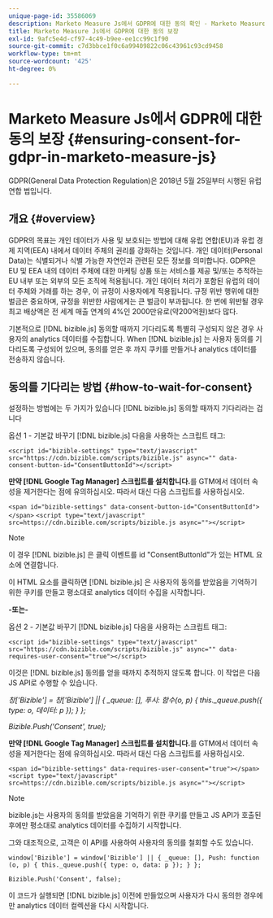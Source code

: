 ```yaml
---
unique-page-id: 35586069
description: Marketo Measure Js에서 GDPR에 대한 동의 확인 - Marketo Measure - 제품 설명서
title: Marketo Measure Js에서 GDPR에 대한 동의 보장
exl-id: 9afc5e4d-cf97-4c49-b9ee-ee1cc99c1f90
source-git-commit: c7d3bbce1f0c6a99409822c06c43961c93cd9458
workflow-type: tm+mt
source-wordcount: '425'
ht-degree: 0%

---
```


# Marketo Measure Js에서 GDPR에 대한 동의 보장 {#ensuring-consent-for-gdpr-in-marketo-measure-js}

GDPR(General Data Protection Regulation)은 2018년 5월 25일부터 시행된 유럽 연합 법입니다.

## 개요 {#overview}

GDPR의 목표는 개인 데이터가 사용 및 보호되는 방법에 대해 유럽 연합(EU)과 유럽 경제 지역(EEA) 내에서 데이터 주체의 권리를 강화하는 것입니다. 개인 데이터(Personal Data)는 식별되거나 식별 가능한 자연인과 관련된 모든 정보를 의미합니다. GDPR은 EU 및 EEA 내의 데이터 주체에 대한 마케팅 상품 또는 서비스를 제공 및/또는 추적하는 EU 내부 또는 외부의 모든 조직에 적용됩니다. 개인 데이터 처리가 포함된 유럽의 데이터 주체와 거래를 하는 경우, 이 규정이 사용자에게 적용됩니다. 규정 위반 행위에 대한 벌금은 중요하며, 규정을 위반한 사람에게는 큰 벌금이 부과됩니다. 한 번에 위반될 경우 최고 배상액은 전 세계 매출 연계의 4%인 2000만유로(약200억원)보다 많다.

기본적으로 [!DNL bizible.js] 동의할 때까지 기다리도록 특별히 구성되지 않은 경우 사용자의 analytics 데이터를 수집합니다. When [!DNL bizible.js] 는 사용자 동의를 기다리도록 구성되어 있으며, 동의를 얻은 후 까지 쿠키를 만들거나 analytics 데이터를 전송하지 않습니다.

## 동의를 기다리는 방법 {#how-to-wait-for-consent}

설정하는 방법에는 두 가지가 있습니다 [!DNL bizible.js] 동의할 때까지 기다리라는 겁니다

옵션 1 - 기본값 바꾸기 [!DNL bizible.js] 다음을 사용하는 스크립트 태그:

`<script id="bizible-settings" type="text/javascript" src="https://cdn.bizible.com/scripts/bizible.js" async="" data-consent-button-id="ConsentButtonId"></script>`

**만약 [!DNL Google Tag Manager] 스크립트를 설치합니다.**&#x200B;를 GTM에서 데이터 속성을 제거한다는 점에 유의하십시오. 따라서 대신 다음 스크립트를 사용하십시오.

`<span id="bizible-settings" data-consent-button-id="ConsentButtonId"></span>`
`<script type="text/javascript" src=https://cdn.bizible.com/scripts/bizible.js async=""></script>`

>[!NOTE]
>
>이 경우 [!DNL bizible.js] 은 클릭 이벤트를 id &quot;ConsentButtonId&quot;가 있는 HTML 요소에 연결합니다.

이 HTML 요소를 클릭하면 [!DNL bizible.js] 은 사용자의 동의를 받았음을 기억하기 위한 쿠키를 만들고 평소대로 analytics 데이터 수집을 시작합니다.

**-또는-**

옵션 2 - 기본값 바꾸기 [!DNL bizible.js] 다음을 사용하는 스크립트 태그:

`<script id="bizible-settings" type="text/javascript" src="https://cdn.bizible.com/scripts/bizible.js" async="" data-requires-user-consent="true"></script>`

이것은 [!DNL bizible.js] 동의를 얻을 때까지 추적하지 않도록 합니다. 이 작업은 다음 JS API로 수행할 수 있습니다.

*창[&#39;Bizible&#39;] = 창[&#39;Bizible&#39;] || { _queue: [], 푸시: 함수(o, p) { this._queue.push({ type: o, 데이터: p }); } };*

*Bizible.Push(&#39;Consent&#39;, true);*

**만약 [!DNL Google Tag Manager] 스크립트를 설치합니다.**&#x200B;를 GTM에서 데이터 속성을 제거한다는 점에 유의하십시오. 따라서 대신 다음 스크립트를 사용하십시오.

`<span id="bizible-settings" data-requires-user-consent="true"></span>`
`<script type="text/javascript" src=https://cdn.bizible.com/scripts/bizible.js async=""></script>`

>[!NOTE]
>
>bizible.js는 사용자의 동의를 받았음을 기억하기 위한 쿠키를 만들고 JS API가 호출된 후에만 평소대로 analytics 데이터를 수집하기 시작합니다.

그와 대조적으로, 고객은 이 API를 사용하여 사용자의 동의를 철회할 수도 있습니다.

`window['Bizible'] = window['Bizible'] || { _queue: [], Push: function (o, p) { this._queue.push({ type: o, data: p }); } };`

`Bizible.Push('Consent', false);`

이 코드가 실행되면 [!DNL bizible.js] 이전에 만들었으며 사용자가 다시 동의한 경우에만 analytics 데이터 컬렉션을 다시 시작합니다.
